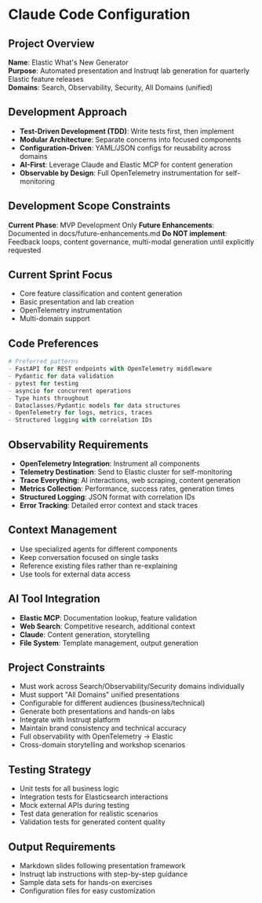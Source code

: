 # Claude Code Configuration

## Project Overview
**Name**: Elastic What's New Generator  
**Purpose**: Automated presentation and Instruqt lab generation for quarterly Elastic feature releases  
**Domains**: Search, Observability, Security, All Domains (unified)  

## Development Approach
- **Test-Driven Development (TDD)**: Write tests first, then implement
- **Modular Architecture**: Separate concerns into focused components
- **Configuration-Driven**: YAML/JSON configs for reusability across domains
- **AI-First**: Leverage Claude and Elastic MCP for content generation
- **Observable by Design**: Full OpenTelemetry instrumentation for self-monitoring

## Development Scope Constraints
**Current Phase**: MVP Development Only
**Future Enhancements**: Documented in docs/future-enhancements.md
**Do NOT implement**: Feedback loops, content governance, multi-modal generation until explicitly requested

## Current Sprint Focus
- Core feature classification and content generation
- Basic presentation and lab creation
- OpenTelemetry instrumentation
- Multi-domain support

## Code Preferences
```python
# Preferred patterns
- FastAPI for REST endpoints with OpenTelemetry middleware
- Pydantic for data validation
- pytest for testing
- asyncio for concurrent operations
- Type hints throughout
- Dataclasses/Pydantic models for data structures
- OpenTelemetry for logs, metrics, traces
- Structured logging with correlation IDs
```

## Observability Requirements
- **OpenTelemetry Integration**: Instrument all components
- **Telemetry Destination**: Send to Elastic cluster for self-monitoring
- **Trace Everything**: AI interactions, web scraping, content generation
- **Metrics Collection**: Performance, success rates, generation times
- **Structured Logging**: JSON format with correlation IDs
- **Error Tracking**: Detailed error context and stack traces

## Context Management
- Use specialized agents for different components
- Keep conversation focused on single tasks
- Reference existing files rather than re-explaining
- Use tools for external data access

## AI Tool Integration
- **Elastic MCP**: Documentation lookup, feature validation
- **Web Search**: Competitive research, additional context
- **Claude**: Content generation, storytelling
- **File System**: Template management, output generation

## Project Constraints
- Must work across Search/Observability/Security domains individually
- Must support "All Domains" unified presentations
- Configurable for different audiences (business/technical)
- Generate both presentations and hands-on labs
- Integrate with Instruqt platform
- Maintain brand consistency and technical accuracy
- Full observability with OpenTelemetry → Elastic
- Cross-domain storytelling and workshop scenarios

## Testing Strategy
- Unit tests for all business logic
- Integration tests for Elasticsearch interactions
- Mock external APIs during testing
- Test data generation for realistic scenarios
- Validation tests for generated content quality

## Output Requirements
- Markdown slides following presentation framework
- Instruqt lab instructions with step-by-step guidance
- Sample data sets for hands-on exercises
- Configuration files for easy customization